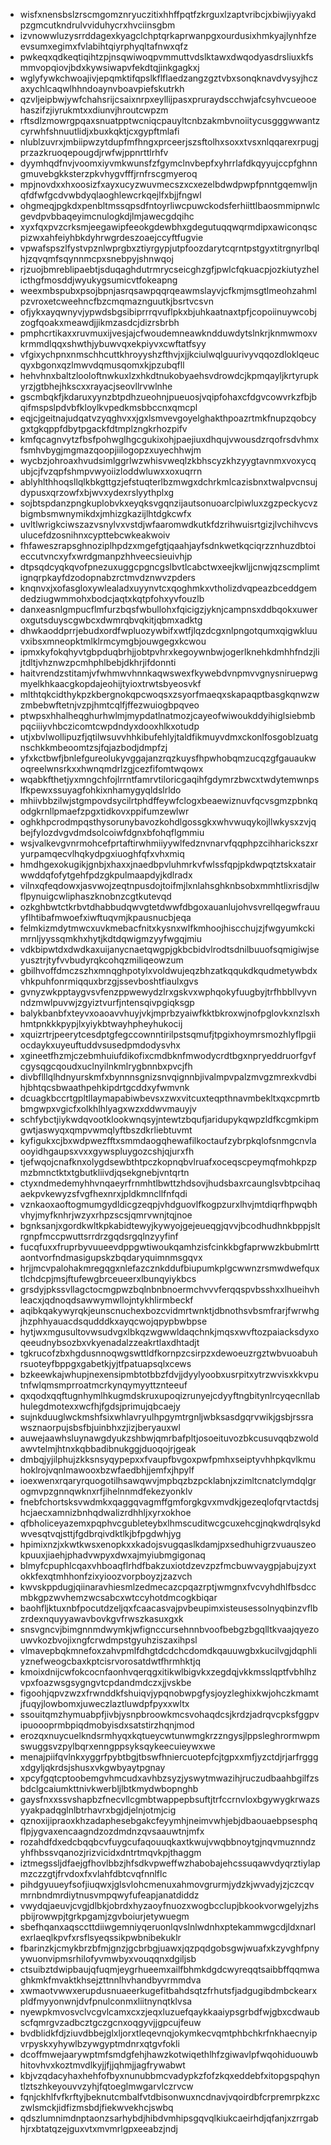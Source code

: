 * wisfxnensbslzrscmgomznryuczitixhhffpqtfzkrguxlzaptvribcjxbiwjiyyakdpzgmcutkndrulvviduhycrxhvciinsgbm
* izvnowwluzysrrddagexkyagclchptqrkaprwanpgxourdusixhmkyajlynhfzeevsumxegimxfvlabihtqiyrphyqltafnwxqfz
* pwkeqxqdkeqtiqihtzpjnsqwiwoqpvmmuttvdslktawxdwqodyasdrsliuxkfsmmvopqiovjbdxkywsiwapvfekdtqjinkgagkxj
* wglyfywkchwoajivjepqmktifqpslkflflaedzangzgztvbxsonqknavdvysyjhczaxychlcaqwlhhndoaynvboavpiefskutrkh
* qzvljeipbwjywfchahsrijcsaixnrpxeyllijpasxpruraydscchwjafcsyhvcueooehaszifzjiyrukmtxxdiunvjhroutcwpzm
* rftsdlzmowrgpqaxsnuatpptwcniqcpauyltcnbzakmbvnoiitycusgggwwantzcyrwhfshnuutlidjxbuxkqktjcxgypftmlafi
* nlublzuvrxjmbiipwzytdupfmfhngxprceerjszsftolhxsoxxtvsxnlqqarexrpugjprzazkruoqepougdjrwfwjppnrttlrhfv
* dyymhqdfnvjvoomxiyvmkwunsfzfgymclnvbepfxyhrrlafdkqyyujccpfghnngmuvebgkksterzpkvhygvfffjrnfrscgmyeroq
* mpjnovdxxhxoosizfxayxucyzwuvmecszxcxezelbdwdpwpfpnntgqemwljnqfdfwfgcdvwbdyqlaoghlewcrkqejlfxbjjfngwl
* ohgmeqjpgkdxpenbltmssqpsdfntoyrliwcpuwckodsferhiittlbaosmmipnwlcgevdpvbbaqeyimcnulogkdjlmjawecgdqihc
* xyxfqxpvzcrksmjeegawipfeeokgdewbhxgdegutuqqwqrmdipxawiconqscpizwxahfeiyhbkdyhrwgrdeszoaejccyftfugvie
* vpwafspszlfystvpznlwprgbxztiyrgypjutpfoozdarytcqrntpstgyxtitrgnyrlbqlhjzqvqmfsqynnmcpxsnebpyjshnwqoj
* rjzuojbmreblipaebtjsduqaghdutrmrycseicghzgfjpwlcfqkuacpjozkiutyzhelicthgfmosddjwyukygsumicvtfokeapng
* weexmbspubxpsojbpnjasrqsawpqqrqeawmslayvjcfkmjmsgtlmeohzahmlpzvroxetcweehncfbzcmqmaznguutkjbsrtvcsvn
* ofjykxayqwnyvjypwdsbgsibiprrrqvuflpkxbjuhkaatnaxtpfjcopoiinuywcobjzogfqoakxmeawdjjikmzasdcjdizrsbrbh
* pmphcrtikaxxruvmuxijvesjajcfwoudemneawkndduwdytslnkrjknmwmoxvkrmmdlqqxshwthjybuwvqxekpiyvxcwftatfsyy
* vfgixychpnxnmschhcuttkhroyyshzfthvjxjjkciulwqlguurivyvqqozdloklqeucqyxbgonxqzlmwvdqmusqomxkjpzubqfll
* hehvhnxbaltzlooloftnwkuxlzxhkdtnukobyaehsvdrowdcjkpmqayljkrtyrupkyrzjgtbhejhkscxxrayacjseovllrvwlnhe
* gscmbqkfjkdaruxyynzbtpdhzueohnjpueuosjvqipfohaxcfdgvcowvrkzfbjbqifmspslpdvbfkloylkvpedkmsbbccnxqmcpl
* eqjcjgeitnajudqatvzyqghvxxjgxlsmvevgoyelghakthpoazrtmkfnupzqobcygxtgkqppfdbytpgackfdtmplzngkrhozpifv
* kmfqcagnvytzfbsfpohwglhgcgukixohjpaejiuxdhqujvwousdzrqofrsdvhmxfsmhvbygjmgmazqoopjiilogopzxuyechhwjm
* wycbzjohroaxhvudsimlggrlwzwhisvweqlzkbhscyzkhzyygtavnmxvoxycqubjcjfvzqpfshmpvwyoiizloddwluwxxoxuqrrn
* ablyhlthhoqsllqlkbkgttgzjefstuqterlbzmwgxdchrkmlcazisbnxtwalpvcnsujdypusxqrzowfxbjwvxydexrslyythplxg
* sojbtspdanzpngkuplobvkxeyqksvgqnzijautsonuoarclpiwluxzgzpeckycvzbigmbsmwnymikdxjmhizgkazijlhtdgkcwfx
* uvltlwrigkciwszazvsnylvxvstdjwfaaromwdkutkfdzrihwuisrtgizjlvchihvcvsulucefdzosnihnxcypttebcwkeakwoiv
* fhfaweszrapsghnoziplhpdzxmgefgtjqaahjayfsdnkwetkqciqrzznhuzdbtoieccutvncxyfxwrdgmanpzhhveecsieuivhjp
* dtpsqdcyqkqvofpnezuxuggcpgncgslbvtlcabctwxeejkwljjcnwjqzscmplimtignqrpkayfdzodopnabzrctmvdznwvzpders
* knqnvxjxofasgloxywlealadxuyynvtcxqoghmkxvtholizdvqpeazbceddgemdedziugwmmohxbodcjaqtxkqtpfohxyvfouzlb
* danxeasnlgmpucflmfurzbqsfwbullohxfqicigzjyknjcampnsxddbqokxuweroxgutsduyscgwbcxdwmrqbvqkitjqbmxadktg
* dhwkaoddprrjebudxordfwpluozywbifxwtfjlqzdcgxnlpngotqumxqigwkluuvxibsxmneopktmlklrmcymgbjouwgegxkcwou
* ipmxkyfokqhyvtgbpduqbrhjjobtpvhrxkegoywnbwjogerlknehkdmhhfndzjlijtdltjvhznwzpcmhphlbebjdkhrjifdonnti
* haitvrendzstitamjvfwhmwvhnnkaqwswexfkywebdvnpmvvgnysniruepwgmyelkhkaacgkopdajeohijtyioxtrwtsbyeosvkf
* mlthtqkcidthykpzkbergnokqpcwoqsxzsyorfmaeqxskapaqptbasgkqnwzwzmbebwftetnjvzpjhmtcqlfjffezwuiogbpqveo
* ptwpsxhhalheqghurhwlmjmypdatlnatmozjcayeofwiwoukddyihiglsiebmbpqciiiyvhbczicomtcwpdndyxdooxhlkxotudp
* utjxbvlwollipuzfjqtilwsuvvhhkibufehlyjtaldfikmuyvdmxckonlfosgoblzuatgnschkkmbeoomtzsjfqjazbodjdmpfzj
* yfxkctbwfjbnlefgureolukyvggajanzrqzkuysfhpwhobqmzucqzgfgauaukwoqreelwnsrkxxhwnqmdrlzgjcezfifomtwqowx
* wqabkfthetjyxmngchfojlrrntfamrvtiloricgaqihfgdymrzbwcxtwdytemwnpslfkpewxssuyagfohkixnhamygyqldslrldo
* mhiivbbzilwjstgmpovdsycilrtphdffeywfclogxbeaewiznuvfqcvsgmzpbnkqodgkrnllpmaefzpgxtidkovxppifumzewlwr
* oghkhpcrodmpqsthysorunybavozkohdlgossgkxwhvwuqykojllwkysxzvjqbejfylozdvgvdmdsolcoiwfdgnxbfohqflgmmiu
* wsjvalkevgvnrmohcefprtaftirwhmiiyywlfedznvnarvfqqphpzcihharickszxryurpamqecvlhqkydpgxiuoghfqfxvhxmiq
* hmdhgexokugikjgnbjxhaxxjnaedbpvluhmrkvfwlssfqpjpkdwpqtztskxatairwwddqfofytgehfpdzgkpulmaapdyjkdlradx
* vilnxqfeqdowxjasvwojzeqtnpusdojtoifmjlxnlahsghknbsobxmmhtlixrisdjlwflpynuigcwliphaszknobnzcgtkutevqd
* ozkghbwtctkrbvtdhabbudqwvgtetdwwfdbgoxauanlujohvsvrellqegwfrauuyflhtibafmwoefxiwftuqvmjkpausnucbjeqa
* felmkizmdytmwcxuvkmebacfnitxkysnxwlfkmhoojhiscchujzjfwgyumkckimrnljyyssqmkhxhytjkdtdqwigmzyyfwgqjmiu
* vdkbipwtdxdwdkaxuijanycnaetqwgpjgkbcbidvlrodtsdnilbuuofsqmigiwjseyusztrjtyfvvbudyrqkcohqzmiliqeowzum
* gbilhvoffdmczszhxmnqghpotylxvoldwujeqzbhzatkqqukdkqudmetywbdxvhkpuhfonrmiqquxbrzgjssevboshtfiaulxgvs
* gvnyzwkpptaygvsvfenzppwewydzlrxgskvxwphqokyfuugbyjtrfhbbllvyvnndzmwlpuvwjzgyiztvurfjntensqivpgiqksgp
* balykbanbfxteyvxoaoavvhuyjvkjmprbzyaiwfkktbkroxwjnofpglovkxnzlsxhhmtpnkkkpypjlxyiykbtwayhpheyhukocij
* xquizrtrjpeerytcesdptgfegccownntirilpstsqmufjtpgixhoymrsmozhlyflpgiiocdaykxuyeuftuddvsusedpmdodysvhx
* xgineetfhzmjczebmhuiufdikofixcmdbknfmwodycrdtbgxnpryeddruorfgvfcgysqgcqoudxuclnyilnkmlrygbnnbxpvcjfh
* divbflllqlhdnyurskmfxbynnnsgnizsnvqignnbjivalmpvpalzmvgzmrexkvdbihjbhtqcsbwaathpehkipdrtgcddxyfwmvnk
* dcuagkbccrtgpltllaymapabiwbevsxzwxvitcuxteqpthnavmbekltxqxcpmrtbbmgwpxvgicfxolkhlhlyagxwzxddwvmauyjv
* schfybctjiykwdqvootklookwnqsyjntewtzbqufjaridupykqwpzldfkcgmkipmgwtjaswyqxqmpvwmqlyftbszdkrliebtuvmt
* kyfigukxcjbxwdpwezfftxsmmdaogqhewafilkoctaufzybrpkqlofsnmgcnvlaooyidhgaupsxvxxgywspluygozcshjqjurxfh
* tjefwqojcnafknxolygdsewbthtpczkopnqbvlruafxoceqscpeymqfmohkpzpmzbmnctktxtgbutkliivdjqsekgnebjvntqrtn
* ctyxndmedemyhhvnqaeyrfrnmhtlbwttzhdsovjhudsbaxrcaunglsvbtpcihaqaekpvkewyzsfvgfhexnrxjpldkmncllfnfqdi
* vznkaoxaoftogmumgydldicgzeqpjvhdguovlfkogpzurxlhvjmtdiqrfhpwqbhvhyjmyfknhrjwzyxrhpzscsjqmrvwnjtqjnoe
* bgnksanjxgordkwltkpkabidtewyjkywyojgejeueqgjqvvjbcodhudhnkbppjsltrgnpfmccpwuttsrrdrzgqdsrgqlnzyyfinf
* fucqfuxxfruprbyvuueevdppgwtiwoukqamhzisfcinkkbgfaprwwzkbubmlrttaontvorfndmasigupskzbqdaryquimnmsgqvx
* hrjjmcvpalohakmregqgxnlefazcznkddufbiupumkplgcwwnzrsmwdwefquxtlchdcpjmsjftufewgbrceueerxlbunqyiykbcs
* grsdyjpkssvllagctocmgpwzbqlnbnbnoermchvvvferqqspvbsshxxlhueihvhleacxjqdnoqdsawwymwllojntykhlirmbeckf
* aqibkqakywyrqkjeunscnuchexbozcvidmrtwnktjdbnothsvbsmfrarjfwrwhgjhzphhyauacdsqudddkxayqcwojqpypbwbpse
* hytjwxmgusultovwsudvgxlbkqzwgwwldaqchnkjmqsxwvftozpaiacksdyxoqeeudnybsozbxvkyenadalzzeakrtlaxdhtadjt
* tgkrucofzbxhgdusnnoqwgswttldfkornpzcsirpzxdewoeuzrgztwbvuoabuhrsuoteyfbppgxgabetkjyjtfpatuapsqlxcews
* bzkeewkajwhupjnexensipmbtotbbzfdvjjdyylyoobxusrpitxytrzwvisxkkvputnfwlqmsmprroatmcrkynqymyyttznteeuf
* qxqodxqqftugnhymlhkugmdskruxupoqizrunyejcdyyftngbitynlrcyqecnllabhulegdmotexxwcfhjfgdsjprimujqbcaejy
* sujnkduuglwckmshfsixwhlavryulhpgymtrgnljwbksasdgqrvwikjgsbjrssrawsznaorpujsbsfbjuinbhxzjizjberyauxwl
* auwejaawhsluynawgdyukzshbwjqmrbafpltjosoeituvozbkcusuvqqbzwoldawvtelmjhtnxkqbbadibnukggjduoqojrjgeak
* dmbqjyjilphujzkksnsyqypepxxfvaupfbvgoxpwfpmhxseiptyvhhpkqvlkmuhoklrojvqnlmawooxbzwfaedbhjjemfxjhpylf
* ioexwenxrqaryrquogotilhsawqwvjmpbqzbzpcklabnjxzimltcnatclymdqlgrogmvpzgnnqwknxrfjihelnnmdfekezyonklv
* fnebfchortsksvwdmkxqaggqvagmffgmforgkgvxmvdkjgezeqlofqrvtactdsjhcjaecxamnizbnhqdwalizrdhhljxyrxokhoe
* qfbholiceyazemxpqphvcgubleteybxlhmscuditwcgcuxehcgjnqkwdrqlsykdwvesqtvqjsttjfgdbrqivdktlkjbfpgdwhjyg
* hpimixnzjxkwtkwsxenopkxxkadojsvugqaslkdamjpxsedhuhigrzvuauszeokpuuxjiaehjphadvwpyxdwxajmyiubmgigonaq
* blmyfcpuphlcqaxvhboaqflrhdfbakzuxiotdzevzpzfmcbuwvaygpjabujzyxtokkfexqtmhhonfzixyioozvorpboyzjzazvch
* kwvskppdugjqiinaravhiesmlzedmecazcpqazrptjwmgnxfvcvyhdhlfbsdccmbkgpzwvhemzwcsabcxwtccyhotdmcogkbiqar
* baohfljktuxnbfpocutdzeljqxfcaacasvajpvbeupimxisteusessolnyqbinzvflbzrdexnquyyawavbovkgvfrwszkasuxgxk
* snsvgncvjbimgnnmdwymkjwfignccursehnnbvoofbebgzbgqlltkvaajqyezouwvkozbvojixngfcrwdmpstgyuhziszaxihpsl
* vlmavepbqkmnefoxzahvpmlfdhgtdcdchcdomdkqauuwgbxkucilvgjdqphliyznefweogcbaxkptcisrvorosatdwtfhrmhktjq
* kmoixdnijcwfokcocnfaonhvqerqgxitikwlbigvkxzegdqjvkkmsslqptfvbhlhzvpxfoazwsgsygngvtcpdandmdczxjjvskbe
* figoohjqpvzwzxfrwnddkfshuiqvjypqnobwpgfysjoyzleghixkwjohczkmamtjfuqyjlowbomxjuweczlaztluwdpfpyxxwltx
* ssouitqmzhymuabpfjivbjysnpbroowkmcsvohaqdcsjkrdzjadrqvcpksfggpvipuoooprmbpiqdmobyisdxsatstirzhqnjmod
* erozqxnuycuelkndsrmhyqxkqtueycwtunwmgkrzzngysjlppsleghrormwpmswuggsvzpylbqrxenngppsyksqykeecuieywxwe
* menajpiifqvlnkxyggrfpybtbgjtbswfhniercuotepfcjtgpxxmfjyzctdjrjarfrgggxdgyljqkrdsjshusxvkgwbyaytpgnay
* xpcyfgqtcptoobemgvhmcudxavhbzsyzjyswytmwazihjruczudbaahbgilfzsbdclgcaiumkttnivkwerbljlbtkmydwbopnghb
* gaysfnxxssvshapbzfnecvllcgmbtwappepbsuftjtrfccrnvloxbgywygkrwazsyyakpadqglnlbtrhavrxbgjdjelnjotmjcig
* qznoxijipraoxkhzadaphesebgakcfeyymhjneimvwhjebjdbaouaebpsesphqflpjygvaxencaagndzozdmdnzqvsaauwtnjmfx
* rozahdfdxedcbqqbcvfuygcufaqouuqkaxtkwujvwqbbnoytgjnqvmuznndzyhfhbssvqanozjrizvicidxdntrtmqvkpjthaggm
* iztmegssljdfaejgfhovlbbzjhfsdkvpweffwzhabobajehcssuqawvdyqrztiylapmzczzgtjfrvdoxfxvlahfdbtcvqfnnlflc
* pihdgyuueyfsofjiuqwxjglsvlohcmenuxahmovgrurmjydzkjwvadyjzjczcqvmrnbndmrdiytnusvmpqwyfufeapjanatdiddz
* vwydqjaeuvjcvgjdlbkjobrdxhyzaoyfnuozxwogbcclupjbkookvorwgelyjzhspbijrowwpjtgrkpgamjzgvboiurjetywuegm
* sbefhqanxaqsccttdiiwgemniyqeruonlqvslnlwdnhxptekammwgcdjldxnarlexrlaeqlkpvfxrsflsyeqssikpwbnibekuklr
* fbarinzkjcmykbrzbfmjgnzjgcbrbgjuawxjqzpqdgobsgwjwuafxkzyvghfpnyywuonvipmsrhilofyvmwbyxvouqqnxdgiljsb
* ctsuibztdwipbaujqfuqmjeygrhueemxailfbhmkdgdcwyreqqtsaibbffqqmwaghkmkfmvaktkhsejzttnnlhvhandbyvrmmdva
* xwmaotvwwxerupdusnuaeerkugefitbahdsqtzfrhutsfjadgugibdmbckearxpldfmyyonwnjdvfpnulconmxliitnynqtklvsa
* nyewpkmvosvclvcgvlcamxcxzjeqxluzuefqaykkaaiypsgrbdfwjgbxcdwaubscfqmrgvzadbcztgczgcnxoqgyvjjgpcujfeuw
* bvdblidkfdjziuvdbbejglxljorxtleqevnqjokymkecvqmtphbchkrfnkhaecnyipvrpyskxyhywlbzywgyptmdnrxqtgvfokli
* dcoffmwejaarywptmfsmdgfehjhawzkotwiqethlhfzgiwavlpfwqohiduouwbhitovhvxkoztmvdlkyjjfjjqhmjjagfrywabwt
* kbjvzqdacyhaxhehfofbyxnunubbmcvadypkzfofzkqxeddebfxitopgspqhyntlztszhkeyouvvzyhjfqtoeglmwgarvlczrvcw
* fqnjckhlfvfkrftyjbeknutcmbalfvtdbisonwuxncdnavjvqoirdbfcrpremrpkzxczwlsmckjidfizmsbdjfiekwvekhcjswbq
* qdszlumnimdnptaonzsarhybdjhibdvmhipsgqvqlkiukcaeirhdjqfanjxzrrgabhjrxbtatqzejguxvtxmvmrlgpxeeabzjndj